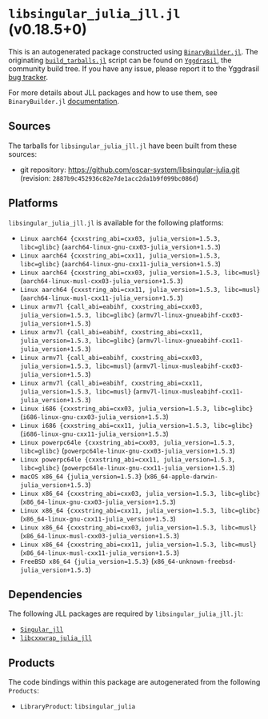 # `libsingular_julia_jll.jl` (v0.18.5+0)

This is an autogenerated package constructed using [`BinaryBuilder.jl`](https://github.com/JuliaPackaging/BinaryBuilder.jl). The originating [`build_tarballs.jl`](https://github.com/JuliaPackaging/Yggdrasil/blob/13a719ea9ac96ead91d806b1ca43c81616d9b661/L/libsingular_julia/libsingular_julia@1.5/build_tarballs.jl) script can be found on [`Yggdrasil`](https://github.com/JuliaPackaging/Yggdrasil/), the community build tree.  If you have any issue, please report it to the Yggdrasil [bug tracker](https://github.com/JuliaPackaging/Yggdrasil/issues).

For more details about JLL packages and how to use them, see `BinaryBuilder.jl` [documentation](https://juliapackaging.github.io/BinaryBuilder.jl/dev/jll/).

## Sources

The tarballs for `libsingular_julia_jll.jl` have been built from these sources:

* git repository: https://github.com/oscar-system/libsingular-julia.git (revision: `2887b9c452936c82e7de1acc2da1b9f099bc086d`)

## Platforms

`libsingular_julia_jll.jl` is available for the following platforms:

* `Linux aarch64 {cxxstring_abi=cxx03, julia_version=1.5.3, libc=glibc}` (`aarch64-linux-gnu-cxx03-julia_version+1.5.3`)
* `Linux aarch64 {cxxstring_abi=cxx11, julia_version=1.5.3, libc=glibc}` (`aarch64-linux-gnu-cxx11-julia_version+1.5.3`)
* `Linux aarch64 {cxxstring_abi=cxx03, julia_version=1.5.3, libc=musl}` (`aarch64-linux-musl-cxx03-julia_version+1.5.3`)
* `Linux aarch64 {cxxstring_abi=cxx11, julia_version=1.5.3, libc=musl}` (`aarch64-linux-musl-cxx11-julia_version+1.5.3`)
* `Linux armv7l {call_abi=eabihf, cxxstring_abi=cxx03, julia_version=1.5.3, libc=glibc}` (`armv7l-linux-gnueabihf-cxx03-julia_version+1.5.3`)
* `Linux armv7l {call_abi=eabihf, cxxstring_abi=cxx11, julia_version=1.5.3, libc=glibc}` (`armv7l-linux-gnueabihf-cxx11-julia_version+1.5.3`)
* `Linux armv7l {call_abi=eabihf, cxxstring_abi=cxx03, julia_version=1.5.3, libc=musl}` (`armv7l-linux-musleabihf-cxx03-julia_version+1.5.3`)
* `Linux armv7l {call_abi=eabihf, cxxstring_abi=cxx11, julia_version=1.5.3, libc=musl}` (`armv7l-linux-musleabihf-cxx11-julia_version+1.5.3`)
* `Linux i686 {cxxstring_abi=cxx03, julia_version=1.5.3, libc=glibc}` (`i686-linux-gnu-cxx03-julia_version+1.5.3`)
* `Linux i686 {cxxstring_abi=cxx11, julia_version=1.5.3, libc=glibc}` (`i686-linux-gnu-cxx11-julia_version+1.5.3`)
* `Linux powerpc64le {cxxstring_abi=cxx03, julia_version=1.5.3, libc=glibc}` (`powerpc64le-linux-gnu-cxx03-julia_version+1.5.3`)
* `Linux powerpc64le {cxxstring_abi=cxx11, julia_version=1.5.3, libc=glibc}` (`powerpc64le-linux-gnu-cxx11-julia_version+1.5.3`)
* `macOS x86_64 {julia_version=1.5.3}` (`x86_64-apple-darwin-julia_version+1.5.3`)
* `Linux x86_64 {cxxstring_abi=cxx03, julia_version=1.5.3, libc=glibc}` (`x86_64-linux-gnu-cxx03-julia_version+1.5.3`)
* `Linux x86_64 {cxxstring_abi=cxx11, julia_version=1.5.3, libc=glibc}` (`x86_64-linux-gnu-cxx11-julia_version+1.5.3`)
* `Linux x86_64 {cxxstring_abi=cxx03, julia_version=1.5.3, libc=musl}` (`x86_64-linux-musl-cxx03-julia_version+1.5.3`)
* `Linux x86_64 {cxxstring_abi=cxx11, julia_version=1.5.3, libc=musl}` (`x86_64-linux-musl-cxx11-julia_version+1.5.3`)
* `FreeBSD x86_64 {julia_version=1.5.3}` (`x86_64-unknown-freebsd-julia_version+1.5.3`)

## Dependencies

The following JLL packages are required by `libsingular_julia_jll.jl`:

* [`Singular_jll`](https://github.com/JuliaBinaryWrappers/Singular_jll.jl)
* [`libcxxwrap_julia_jll`](https://github.com/JuliaBinaryWrappers/libcxxwrap_julia_jll.jl)

## Products

The code bindings within this package are autogenerated from the following `Products`:

* `LibraryProduct`: `libsingular_julia`
